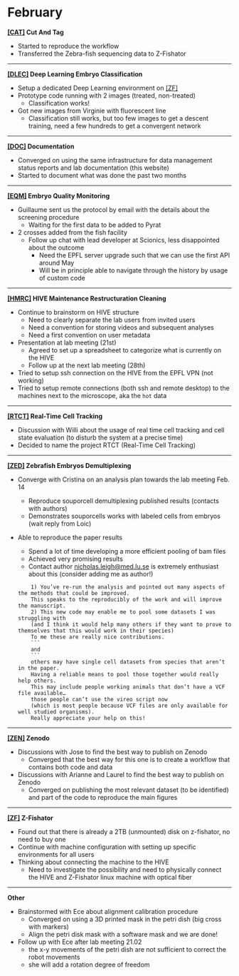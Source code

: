 # February

**[[CAT]](CAT_project) Cut And Tag**

* Started to reproduce the workflow
* Transferred the Zebra-fish sequencing data to Z-Fishator

--------------

**[[DLEC]](DLEC_project) Deep Learning Embryo Classification**

* Setup a dedicated Deep Learning environment on [[ZF]](ZF_project)
* Prototype code running with 2 images (treated, non-treated)
  * Classification works!
* Got new images from Virginie with fluorescent line
  * Classification still works, but too few images to get a descent training, need a few hundreds to get a convergent network

--------------

**[[DOC]](DOC_project) Documentation**

* Converged on using the same infrastructure for data management status reports and lab documentation (this website)
* Started to document what was done the past two months

--------------

**[[EQM]](EQM_project) Embryo Quality Monitoring**

* Guillaume sent us the protocol by email with the details about the screening procedure
  * Waiting for the first data to be added to Pyrat
* 2 crosses added from the fish facility
  * Follow up chat with lead developer at Scionics, less disappointed about the outcome
    * Need the EPFL server upgrade such that we can use the first API around May
    * Will be in principle able to navigate through the history by usage of custom code

--------------

**[[HMRC]](HMRC_project) HIVE Maintenance Restructuration Cleaning**

* Continue to brainstorm on HIVE structure
  * Need to clearly separate the lab users from invited users
  * Need a convention for storing videos and subsequent analyses
  * Need a first convention on user metadata
* Presentation at lab meeting (21st)
  * Agreed to set up a spreadsheet to categorize what is currently on the HIVE
  * Follow up at the next lab meeting (28th)
* Tried to setup ssh connection on the HIVE from the EPFL VPN (not working)
* Tried to setup remote connections (both ssh and remote desktop) to the machines next to the microscope, aka the `hot` data

--------------

**[[RTCT]](RTCT_project) Real-Time Cell Tracking**

* Discussion with Willi about the usage of real time cell tracking and cell state evaluation (to disturb the system at a precise time)
* Decided to name the project RTCT (Real-Time Cell Tracking)

--------------

**[[ZED]](ZED_project) Zebrafish Embryos Demultiplexing**

* Converge with Cristina on an analysis plan towards the lab meeting Feb. 14
  * Reproduce souporcell demultiplexing published results (contacts with authors)
  * Demonstrates souporcells works with labeled cells from embryos (wait reply from Loic)
* Able to reproduce the paper results
  * Spend a lot of time developing a more efficient pooling of bam files
  * Achieved very promising results
  * Contact author [nicholas.leigh@med.lu.se](nicholas.leigh@med.lu.se) is extremely enthusiast about this (consider adding me as author!)

  ```
      1) You’ve re-run the analysis and pointed out many aspects of the methods that could be improved. 
      This speaks to the reproducibly of the work and will improve the manuscript. 
      2) This new code may enable me to pool some datasets I was struggling with 
      (and I think it would help many others if they want to prove to themselves that this would work in their species)
      To me these are really nice contributions. 
      ```
      and
      ```
      others may have single cell datasets from species that aren’t in the paper. 
      Having a reliable means to pool those together would really help others. 
      This may include people working animals that don’t have a VCF file available…
      those people can’t use the vireo script now 
      (which is most people because VCF files are only available for well studied organisms). 
      Really appreciate your help on this!
  ```

--------------

**[[ZEN]](ZEN_project) Zenodo**

* Discussions with Jose to find the best way to publish on Zenodo
  * Converged that the best way for this one is to create a workflow that contains both code and data
* Discussions with Arianne and Laurel to find the best way to publish on Zenodo
  * Converged on publishing the most relevant dataset (to be identified) and part of the code to reproduce the main figures

--------------

**[[ZF]](ZF_project) Z-Fishator**

* Found out that there is already a 2TB (unmounted) disk on z-fishator, no need to buy one
* Continue with machine configuration with setting up specific environments for all users
* Thinking about connecting the machine to the HIVE
  * Need to investigate the possibility and need to physically connect the HIVE and Z-Fishator linux machine with optical fiber

--------------

**Other**

* Brainstormed with Ece about alignment calibration procedure
  * Converged on using a 3D printed mask in the petri dish (big cross with markers)
  * Align the petri disk mask with a software mask and we are done!
* Follow up with Ece after lab meeting 21.02
  * the x-y movements of the petri dish are not sufficient to correct the robot movements
  * she will add a rotation degree of freedom
